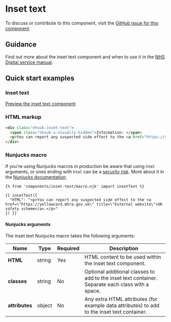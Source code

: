 # Inset text

To discuss or contribute to this component, visit the [GitHub issue for this component](https://github.com/nhsuk/nhsuk-frontend/issues/172).

## Guidance

Find out more about the inset text component and when to use it in the [NHS Digital service manual](https://beta.nhs.uk/service-manual/patterns/inset_text/).

## Quick start examples

### Inset text

[Preview the inset text component](https://nhsuk.github.io/nhsuk-frontend/components/inset-text.html)

### HTML markup

```html
<div class="nhsuk-inset-text">
  <span class="nhsuk-u-visually-hidden">Information: </span>
  <p>You can report any suspected side effect to the <a href="https://yellowcard.mhra.gov.uk/" title="External website">UK safety scheme</a>.</p>
</div>
```

### Nunjucks macro

If you’re using Nunjucks macros in production be aware that using `html` arguments, or ones ending with `html` can be a [security risk](https://en.wikipedia.org/wiki/Cross-site_scripting). More about it in the [Nunjucks documentation](https://mozilla.github.io/nunjucks/api.html#user-defined-templates-warning).

```
{% from 'components/inset-text/macro.njk' import insetText %}

{{ insetText({
  "HTML": "<p>You can report any suspected side effect to the <a href=\"https://yellowcard.mhra.gov.uk\" title=\"External website\">UK safety scheme</a>.</p>"
}) }}
```

#### Nunjucks arguments

The inset text Nunjucks macro takes the following arguments:

| Name                    | Type     | Required  | Description  |
| ------------------------|----------|-----------|--------------|
| **HTML**                | string   | Yes       | HTML content to be used within the inset text component. |
| **classes**             | string   | No        | Optional additional classes to add to the inset text container. Separate each class with a space. |
| **attributes**          | object   | No        | Any extra HTML attributes (for example data attributes) to add to the inset text container. |
